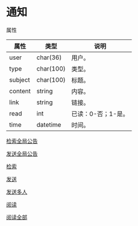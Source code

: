 # 通知

属性

|属性|类型|说明|
|---|---|---|
|user|char(36)|用户。|
|type|char(100)|类型。|
|subject|char(100)|标题。|
|content|string|内容。|
|link|string|链接。|
|read|int|已读：0-否；1-是。|
|time|datetime|时间。|

[检索全局公告](doc/global.md)

[发送全局公告](doc/send-global.md)

[检索](doc/query.md)

[发送](doc/send.md)

[发送多人](doc/sends.md)

[阅读](doc/read.md)

[阅读全部](doc/reads.md)
